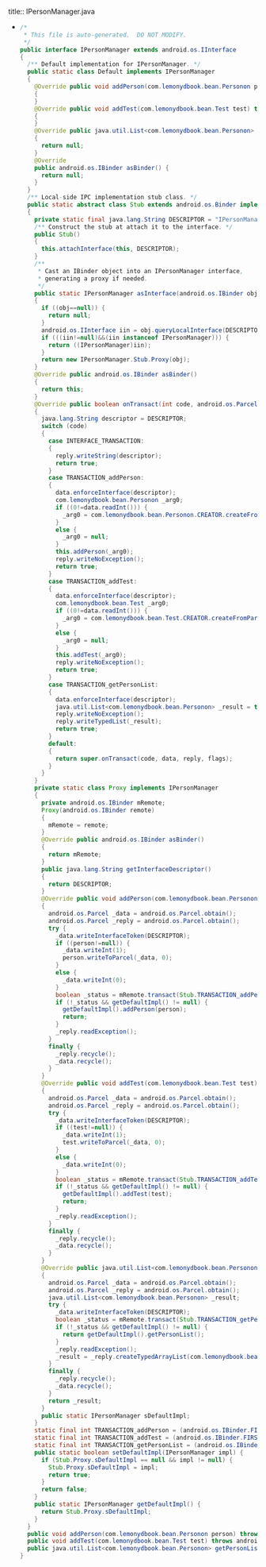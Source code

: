 title:: IPersonManager.java

- ```java
  /*
   * This file is auto-generated.  DO NOT MODIFY.
   */
  public interface IPersonManager extends android.os.IInterface
  {
    /** Default implementation for IPersonManager. */
    public static class Default implements IPersonManager
    {
      @Override public void addPerson(com.lemonydbook.bean.Personon person) throws android.os.RemoteException
      {
      }
      @Override public void addTest(com.lemonydbook.bean.Test test) throws android.os.RemoteException
      {
      }
      @Override public java.util.List<com.lemonydbook.bean.Personon> getPersonList() throws android.os.RemoteException
      {
        return null;
      }
      @Override
      public android.os.IBinder asBinder() {
        return null;
      }
    }
    /** Local-side IPC implementation stub class. */
    public static abstract class Stub extends android.os.Binder implements IPersonManager
    {
      private static final java.lang.String DESCRIPTOR = "IPersonManager";
      /** Construct the stub at attach it to the interface. */
      public Stub()
      {
        this.attachInterface(this, DESCRIPTOR);
      }
      /**
       * Cast an IBinder object into an IPersonManager interface,
       * generating a proxy if needed.
       */
      public static IPersonManager asInterface(android.os.IBinder obj)
      {
        if ((obj==null)) {
          return null;
        }
        android.os.IInterface iin = obj.queryLocalInterface(DESCRIPTOR);
        if (((iin!=null)&&(iin instanceof IPersonManager))) {
          return ((IPersonManager)iin);
        }
        return new IPersonManager.Stub.Proxy(obj);
      }
      @Override public android.os.IBinder asBinder()
      {
        return this;
      }
      @Override public boolean onTransact(int code, android.os.Parcel data, android.os.Parcel reply, int flags) throws android.os.RemoteException
      {
        java.lang.String descriptor = DESCRIPTOR;
        switch (code)
        {
          case INTERFACE_TRANSACTION:
          {
            reply.writeString(descriptor);
            return true;
          }
          case TRANSACTION_addPerson:
          {
            data.enforceInterface(descriptor);
            com.lemonydbook.bean.Personon _arg0;
            if ((0!=data.readInt())) {
              _arg0 = com.lemonydbook.bean.Personon.CREATOR.createFromParcel(data);
            }
            else {
              _arg0 = null;
            }
            this.addPerson(_arg0);
            reply.writeNoException();
            return true;
          }
          case TRANSACTION_addTest:
          {
            data.enforceInterface(descriptor);
            com.lemonydbook.bean.Test _arg0;
            if ((0!=data.readInt())) {
              _arg0 = com.lemonydbook.bean.Test.CREATOR.createFromParcel(data);
            }
            else {
              _arg0 = null;
            }
            this.addTest(_arg0);
            reply.writeNoException();
            return true;
          }
          case TRANSACTION_getPersonList:
          {
            data.enforceInterface(descriptor);
            java.util.List<com.lemonydbook.bean.Personon> _result = this.getPersonList();
            reply.writeNoException();
            reply.writeTypedList(_result);
            return true;
          }
          default:
          {
            return super.onTransact(code, data, reply, flags);
          }
        }
      }
      private static class Proxy implements IPersonManager
      {
        private android.os.IBinder mRemote;
        Proxy(android.os.IBinder remote)
        {
          mRemote = remote;
        }
        @Override public android.os.IBinder asBinder()
        {
          return mRemote;
        }
        public java.lang.String getInterfaceDescriptor()
        {
          return DESCRIPTOR;
        }
        @Override public void addPerson(com.lemonydbook.bean.Personon person) throws android.os.RemoteException
        {
          android.os.Parcel _data = android.os.Parcel.obtain();
          android.os.Parcel _reply = android.os.Parcel.obtain();
          try {
            _data.writeInterfaceToken(DESCRIPTOR);
            if ((person!=null)) {
              _data.writeInt(1);
              person.writeToParcel(_data, 0);
            }
            else {
              _data.writeInt(0);
            }
            boolean _status = mRemote.transact(Stub.TRANSACTION_addPerson, _data, _reply, 0);
            if (!_status && getDefaultImpl() != null) {
              getDefaultImpl().addPerson(person);
              return;
            }
            _reply.readException();
          }
          finally {
            _reply.recycle();
            _data.recycle();
          }
        }
        @Override public void addTest(com.lemonydbook.bean.Test test) throws android.os.RemoteException
        {
          android.os.Parcel _data = android.os.Parcel.obtain();
          android.os.Parcel _reply = android.os.Parcel.obtain();
          try {
            _data.writeInterfaceToken(DESCRIPTOR);
            if ((test!=null)) {
              _data.writeInt(1);
              test.writeToParcel(_data, 0);
            }
            else {
              _data.writeInt(0);
            }
            boolean _status = mRemote.transact(Stub.TRANSACTION_addTest, _data, _reply, 0);
            if (!_status && getDefaultImpl() != null) {
              getDefaultImpl().addTest(test);
              return;
            }
            _reply.readException();
          }
          finally {
            _reply.recycle();
            _data.recycle();
          }
        }
        @Override public java.util.List<com.lemonydbook.bean.Personon> getPersonList() throws android.os.RemoteException
        {
          android.os.Parcel _data = android.os.Parcel.obtain();
          android.os.Parcel _reply = android.os.Parcel.obtain();
          java.util.List<com.lemonydbook.bean.Personon> _result;
          try {
            _data.writeInterfaceToken(DESCRIPTOR);
            boolean _status = mRemote.transact(Stub.TRANSACTION_getPersonList, _data, _reply, 0);
            if (!_status && getDefaultImpl() != null) {
              return getDefaultImpl().getPersonList();
            }
            _reply.readException();
            _result = _reply.createTypedArrayList(com.lemonydbook.bean.Personon.CREATOR);
          }
          finally {
            _reply.recycle();
            _data.recycle();
          }
          return _result;
        }
        public static IPersonManager sDefaultImpl;
      }
      static final int TRANSACTION_addPerson = (android.os.IBinder.FIRST_CALL_TRANSACTION + 0);
      static final int TRANSACTION_addTest = (android.os.IBinder.FIRST_CALL_TRANSACTION + 1);
      static final int TRANSACTION_getPersonList = (android.os.IBinder.FIRST_CALL_TRANSACTION + 2);
      public static boolean setDefaultImpl(IPersonManager impl) {
        if (Stub.Proxy.sDefaultImpl == null && impl != null) {
          Stub.Proxy.sDefaultImpl = impl;
          return true;
        }
        return false;
      }
      public static IPersonManager getDefaultImpl() {
        return Stub.Proxy.sDefaultImpl;
      }
    }
    public void addPerson(com.lemonydbook.bean.Personon person) throws android.os.RemoteException;
    public void addTest(com.lemonydbook.bean.Test test) throws android.os.RemoteException;
    public java.util.List<com.lemonydbook.bean.Personon> getPersonList() throws android.os.RemoteException;
  }
  
  ```